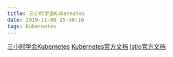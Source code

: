 ```yaml
---
title: 三小时学会Kubernetes
date: 2019-11-08 15:40:10
tags: Kubernetes
---
```

[三小时学会Kubernetes](https://www.freecodecamp.org/news/learn-kubernetes-in-under-3-hours-a-detailed-guide-to-orchestrating-containers-114ff420e882/)
[Kubernetes官方文档](https://kubernetes.io/docs/home/)
[Istio官方文档](https://istio.io/docs/setup/)
